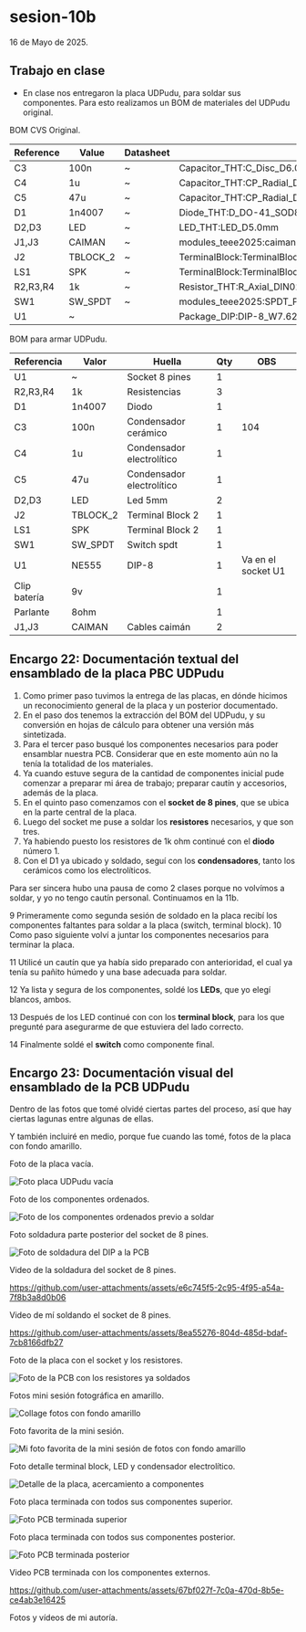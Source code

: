 # sesion-10b

16 de Mayo de 2025.

## Trabajo en clase

- En clase nos entregaron la placa UDPudu, para soldar sus componentes. Para esto realizamos un BOM de materiales del UDPudu original.

BOM CVS Original.

|Reference|Value                        |Datasheet|Footprint                                    |Qty|DNP|
|---------|-----------------------------|---------|---------------------------------------------|---|---|
|C3       |100n                         |~        |Capacitor_THT:C_Disc_D6.0mm_W2.5mm_P5.00mm   |1  |   |
|C4       |1u                           |~        |Capacitor_THT:CP_Radial_D6.3mm_P2.50mm       |1  |   |
|C5       |47u                          |~        |Capacitor_THT:CP_Radial_D6.3mm_P2s.50mm       |1  |   |
|D1       |1n4007                       |~        |Diode_THT:D_DO-41_SOD81_P10.16mm_Horizontal  |1  |   |
|D2,D3    |LED                          |~        |LED_THT:LED_D5.0mm                           |2  |   |
|J1,J3    |CAIMAN                       |~        |modules_teee2025:caiman                      |2  |   |
|J2       |TBLOCK_2                     |~        |TerminalBlock:TerminalBlock_MaiXu_MX126-5.0-02P_1x02_P5.00mm|1  |   |
|LS1      |SPK                          |~        |TerminalBlock:TerminalBlock_MaiXu_MX126-5.0-02P_1x02_P5.00mm|1  |   |
|R2,R3,R4 |1k                           |~        |Resistor_THT:R_Axial_DIN0207_L6.3mm_D2.5mm_P10.16mm_Horizontal|3  |   |
|SW1      |SW_SPDT                      |~        |modules_teee2025:SPDT_PCB_small_P2.5mm       |1  |   |
|U1       |~                            |         |Package_DIP:DIP-8_W7.62mm_Socket_LongPads    |1  |   |

BOM para armar UDPudu.

|Referencia  |Valor   |Huella                   |Qty|OBS               |
|------------|--------|-------------------------|---|------------------|
|U1          |~       |Socket 8 pines           |1  |                  |
|R2,R3,R4    |1k      |Resistencias             |3  |                  |
|D1          |1n4007  |Diodo                    |1  |                  |
|C3          |100n    |Condensador cerámico     |1  |104               |
|C4          |1u      |Condensador electrolítico|1  |                  |
|C5          |47u     |Condensador electrolítico|1  |                  |
|D2,D3       |LED     |Led 5mm                  |2  |                  |
|J2          |TBLOCK_2|Terminal Block 2         |1  |                  |
|LS1         |SPK     |Terminal Block 2         |1  |                  |
|SW1         |SW_SPDT |Switch spdt              |1  |                  |
|U1          |NE555   |DIP-8                    |1  |Va en el socket U1|
|Clip batería|9v      |                         |1  |                  |
|Parlante    |8ohm    |                         |1  |                  |
|J1,J3       |CAIMAN  |Cables caimán            |2  |                  |

## Encargo 22: Documentación textual del ensamblado de la placa PBC UDPudu

 1. Como primer paso tuvimos la entrega de las placas, en dónde hicimos un reconocimiento general de la placa y un posterior documentado.
 2. En el paso dos tenemos la extracción del BOM del UDPudu, y su conversión en hojas de cálculo para obtener una versión más sintetizada.
 3. Para el tercer paso busqué los componentes necesarios para poder ensamblar nuestra PCB. Considerar que en este momento aún no  la tenía la totalidad de los materiales.
 4. Ya cuando estuve segura de la cantidad de componentes inicial pude comenzar a preparar mi área de trabajo; preparar cautín y accesorios, además de la placa.
 5. En el quinto paso comenzamos con el **socket de 8 pines**, que se ubica en la parte central de la placa.
 6. Luego del socket me puse a soldar los **resistores** necesarios, y que son tres.
 7. Ya habiendo puesto los resistores de 1k ohm continué con el **diodo** número 1.
 8. Con el D1 ya ubicado y soldado, seguí con los **condensadores**, tanto los cerámicos como los electrolíticos.

Para ser sincera hubo una pausa de como 2 clases porque no volvímos a soldar, y yo no tengo cautín personal. Continuamos en la 11b.

9 Primeramente como segunda sesión de soldado en la placa recibí los componentes faltantes para soldar a la placa (switch, terminal block).
10 Como paso siguiente volví a juntar los componentes necesarios para terminar la placa.

11 Utilicé un cautín que ya había sido preparado con anterioridad, el cual ya tenía su pañito húmedo y una base adecuada para soldar.

12 Ya lista y segura de los componentes, soldé los **LEDs**, que yo elegí blancos, ambos.

13 Después de los LED continué con con los **terminal block**, para los que pregunté para asegurarme de que estuviera del lado correcto.

14 Finalmente soldé el **switch** como componente final.

## Encargo 23: Documentación visual del ensamblado de la PCB UDPudu

Dentro de las fotos que tomé olvidé ciertas partes del proceso, así que hay ciertas lagunas entre algunas de ellas.

Y también incluiré en medio, porque fue cuando las tomé, fotos de la placa con fondo amarillo.

Foto de la placa vacía.

![Foto placa UDPudu vacía](./archivos/placa.jpeg)

Foto de los componentes ordenados.

![Foto de los componentes ordenados previo a soldar](./archivos/foto_componentes.jpg)

Foto soldadura parte posterior del socket de 8 pines.

![Foto de soldadura del DIP a la PCB](./archivos/soldadura_8_pines.jpg)

Video de la soldadura del socket de 8 pines.

<https://github.com/user-attachments/assets/e6c745f5-2c95-4f95-a54a-7f8b3a8d0b06>

Video de mí soldando el socket de 8 pines.

<https://github.com/user-attachments/assets/8ea55276-804d-485d-bdaf-7cb8166dfb27>

Foto de la placa con el socket y los resistores.

![Foto de la PCB con los resistores ya soldados](./archivos/placa_resistores.jpg)

Fotos mini sesión fotográfica en amarillo.

![Collage fotos con fondo amarillo](./archivos/collage_amarillo.jpg)

Foto favorita de la mini sesión.

![Mi foto favorita de la mini sesión de fotos con fondo amarillo](./archivos/fondo_amarillo_1.jpg)

Foto detalle terminal block, LED y condensador electrolítico.

![Detalle de la placa, acercamiento a componentes](./archivos/detalles.jpg)

Foto placa terminada con todos sus componentes superior.

![Foto PCB terminada superior](./archivos/placa_terminada_superior.jpg)

Foto placa terminada con todos sus componentes posterior.

![Foto PCB terminada posterior](./archivos/placa_terminada_posterior.jpg)

Video PCB terminada con los componentes externos.

https://github.com/user-attachments/assets/67bf027f-7c0a-470d-8b5e-ce4ab3e16425

Fotos y vídeos de mi autoría.
